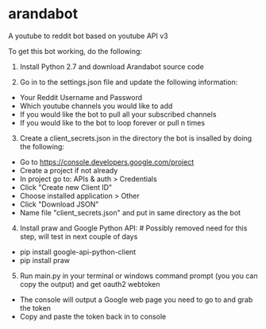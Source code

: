 # arandabot
A youtube to reddit bot based on youtube API v3

To get this bot working, do the following:

1. Install Python 2.7 and download Arandabot source code

2. Go in to the settings.json file and update the following information:
 * Your Reddit Username and Password
 * Which youtube channels you would like to add
 * If you would like the bot to pull all your subscribed channels
 * If you would like to the bot to loop forever or pull n times
 
3. Create a client_secrets.json in the directory the bot is insalled by doing the following:
  * Go to https://console.developers.google.com/project
  * Create a project if not already
  * In project go to: APIs & auth > Credentials
  * Click "Create new Client ID"
  * Choose installed application > Other
  * Click "Download JSON"
  * Name file "client_secrets.json" and put in same directory as the bot

4. Install praw and Google Python API: # Possibly removed need for this step, will test in next couple of days
  * pip install google-api-python-client
  * pip install praw

5. Run main.py in your terminal or windows command prompt (you you can copy the output) and get oauth2 webtoken
  * The console will output a Google web page you need to go to and grab the token
  * Copy and paste the token back in to console
